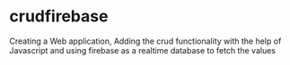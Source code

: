 # crudfirebase
Creating a Web application, Adding the crud functionality with the help of Javascript and using firebase as a realtime database to fetch the values
